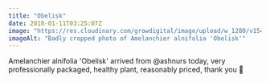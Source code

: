 ```yaml
---
title: "Obelisk"
date: 2018-01-11T03:25:07Z
image: "https://res.cloudinary.com/growdigital/image/upload/w_1280/v1544047140/amelanchier-obelisk-27854895259.jpg"
imageAlt: "Badly cropped photo of Amelanchier alnifolia 'Obelisk'"
---
```


Amelanchier alnifolia 'Obelisk' arrived from @ashnurs today, very professionally packaged, healthy plant, reasonably priced, thank you 🙂
